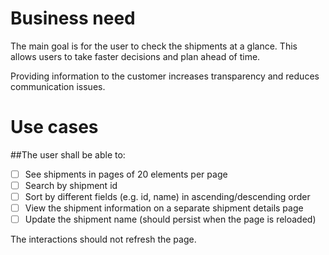 # Business need

The main goal is for the user to check the shipments at a glance. This allows users to take faster decisions and plan ahead of time.

Providing information to the customer increases transparency and reduces communication issues.

# Use cases

##The user shall be able to:
- [ ] See shipments in pages of 20 elements per page
- [ ] Search by shipment id
- [ ] Sort by different fields (e.g. id, name) in ascending/descending order
- [ ] View the shipment information on a separate shipment details page
- [ ] Update the shipment name (should persist when the page is reloaded)

The interactions should not refresh the page.
